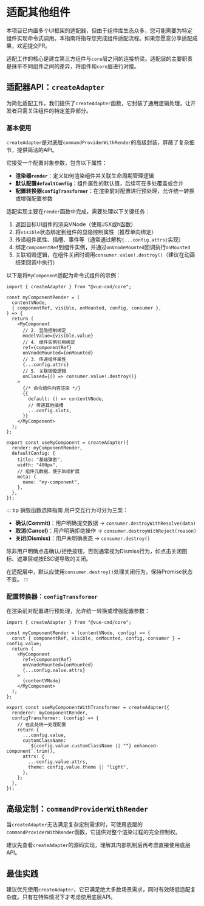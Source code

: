 # 适配其他组件

本项目已内置多个UI框架的适配器，但由于组件库生态众多，您可能需要为特定组件实现命令式调用。本指南将指导您完成组件适配流程。如果您愿意分享适配成果，欢迎提交PR。

适配工作的核心是建立第三方组件与`core`层之间的连接桥梁。适配层的主要职责是抹平不同组件之间的差异，将组件和`core`层进行对接。

## 适配器API：`createAdapter`

为简化适配工作，我们提供了`createAdapter`函数，它封装了通用逻辑处理，让开发者只需关注组件的特定差异部分。

### 基本使用

`createAdapter`是对底层`commandProviderWithRender`的高级封装，屏蔽了复杂细节，提供简洁的API。

它接受一个配置对象参数，包含以下属性：

- **渲染器`render`**：定义如何渲染组件并关联生命周期管理逻辑
- **默认配置`defaultConfig`**：组件属性的默认值，后续可在多处覆盖或合并
- **配置转换器`configTransformer`**：在渲染前对配置进行预处理，允许统一转换或增强配置参数

适配实现主要在`render`函数中完成，需要处理以下关键任务：

1. 返回目标UI组件的渲染VNode（使用JSX或h函数）
2. 将`visible`状态绑定到组件的显隐控制属性（推荐单向绑定）
3. 传递组件属性、插槽、事件等（通常通过解构`{...config.attrs}`实现）
4. 绑定`componentRef`到组件实例，并通过`onVnodeMounted`回调执行`onMounted`
5. 关联销毁逻辑，在组件关闭时调用`consumer.value!.destroy()`（建议在动画结束回调中执行）

以下是将`MyComponent`适配为命令式组件的示例：

```tsx
import { createAdapter } from "@vue-cmd/core";

const myComponentRender = (
  contentVNode,
  { componentRef, visible, onMounted, config, consumer },
) => {
  return (
    <MyComponent
      // 2. 显隐控制绑定
      modelValue={visible.value}
      // 4. 组件实例引用绑定
      ref={componentRef}
      onVnodeMounted={onMounted}
      // 3. 传递组件属性
      {...config.attrs}
      // 5. 关联销毁逻辑
      onClosed={() => consumer.value!.destroy()}
    >
      {/* 命令组件内容渲染 */}
      {{
        default: () => contentVNode,
        // 传递其他插槽
        ...config.slots,
      }}
    </MyComponent>
  );
};

export const useMyComponent = createAdapter({
  render: myComponentRender,
  defaultConfig: {
    title: "基础弹窗",
    width: "400px",
    // 组件元数据，便于后续扩展
    meta: {
      name: "my-component",
    },
  },
});
```

::: tip 销毁函数选择指南
用户交互行为可分为三类：

- **确认(Commit)**：用户明确提交数据 → `consumer.destroyWithResolve(data)`
- **取消(Cancel)**：用户明确拒绝操作 → `consumer.destroyWithReject(reason)`
- **关闭(Dismiss)**：用户未明确表态 → `consumer.destroy()`

除非用户明确点击确认/拒绝按钮，否则通常视为Dismiss行为，如点击关闭图标、遮罩层或按ESC键导致的关闭。

在适配层中，默认应使用`consumer.destroy()`处理关闭行为，保持Promise状态不变。
:::

### 配置转换器：`configTransformer`

在渲染前对配置进行预处理，允许统一转换或增强配置参数：

```tsx
import { createAdapter } from "@vue-cmd/core";

const myComponentRender = (contentVNode, config) => {
  const { componentRef, visible, onMounted, config, consumer } = config.value;
  return (
    <MyComponent
      ref={componentRef}
      onVnodeMounted={onMounted}
      {...config.value.attrs}
    >
      {contentVNode}
    </MyComponent>
  );
};

export const useMyComponentWithTransformer = createAdapter({
  renderer: myComponentRender,
  configTransformer: (config) => {
    // 在此处统一处理配置
    return {
      ...config.value,
      customClassName:
        `${config.value.customClassName || ""} enhanced-component`.trim(),
      attrs: {
        ...config.value.attrs,
        theme: config.value.theme || "light",
      },
    };
  },
});
```

## 高级定制：`commandProviderWithRender`

当`createAdapter`无法满足复杂定制需求时，可使用底层的`commandProviderWithRender`函数，它提供对整个渲染过程的完全控制权。

建议先查看`createAdapter`的源码实现，理解其内部机制后再考虑直接使用底层API。

## 最佳实践

建议优先使用`createAdapter`，它已满足绝大多数场景需求，同时有效降低适配复杂度。只有在特殊情况下才考虑使用底层API。
